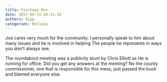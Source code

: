 ```yaml
---
title: Fairhope Res.
date: 2017-09-19 20:31:19
authors: Ripp
categories: Holiday
---
```


 Joe cares very much for the community. I personally speak to him about many issues and he is involved in helping The people he represents in ways you don't always see. 

The roundabout meeting was a publicity stunt by Chris Elliott as He is running for office. Did you get any answers at the meeting?  No the county commissioner, one that is responsible for this mess, just passed the buck and blamed everyone else.